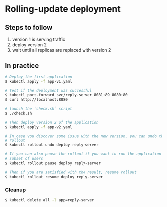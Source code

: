 Rolling-update deployment
=================

## Steps to follow

1. version 1 is serving traffic
1. deploy version 2
1. wait until all replicas are replaced with version 2

## In practice

```bash
# Deploy the first application
$ kubectl apply -f app-v1.yaml

# Test if the deployment was successful
$ kubectl port-forward svc/reply-server 8081:89 8080:80
$ curl http://localhost:8080

# launch the `check.sh` script
$ ./check.sh

# Then deploy version 2 of the application
$ kubectl apply -f app-v2.yaml

# In case you discover some issue with the new version, you can undo the
# rollout
$ kubectl rollout undo deploy reply-server

# If you can also pause the rollout if you want to run the application for a
# subset of users
$ kubectl rollout pause deploy reply-server

# Then if you are satisfied with the result, resume rollout
$ kubectl rollout resume deploy reply-server
```

### Cleanup

```bash
$ kubectl delete all -l app=reply-server
```
